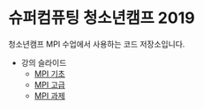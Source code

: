 # 슈퍼컴퓨팅 청소년캠프 2019

청소년캠프 MPI 수업에서 사용하는 코드 저장소입니다.

* 강의 슬라이드
  * [MPI 기초](https://www.dropbox.com/s/v6sbjye80mlvztg/MPI%20%EA%B8%B0%EC%B4%88.pdf?dl=0)
  * [MPI 고급](https://www.dropbox.com/s/qbhiae4al5l0rlj/MPI%20%EA%B3%A0%EA%B8%89.pdf?dl=0) 
  * [MPI 과제](https://www.dropbox.com/s/q8zldm4pk198v6h/MPI%20%EA%B3%BC%EC%A0%9C.pdf?dl=0)
